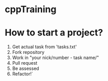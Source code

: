 cppTraining
===========

How to start a project?
=======================
1. Get actual task from 'tasks.txt'
2. Fork repository
3. Work in "your nick/number - task name/"
4. Pull request
5. Be assessed
6. Refactor!`
